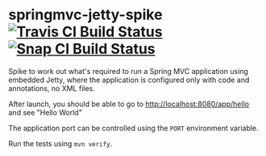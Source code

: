 # springmvc-jetty-spike [![Travis CI Build Status](https://travis-ci.org/halvards/springmvc-jetty-spike.svg?branch=master)](https://travis-ci.org/halvards/springmvc-jetty-spike) [![Snap CI Build Status](https://snap-ci.com/halvards/springmvc-jetty-spike/branch/master/build_image)](https://snap-ci.com/halvards/springmvc-jetty-spike/branch/master)

Spike to work out what's required to run a Spring MVC application using embedded Jetty, where the application is configured only with code and annotations, no XML files.

After launch, you should be able to go to <http://localhost:8080/app/hello> and see "Hello World"

The application port can be controlled using the `PORT` environment variable.

Run the tests using `mvn verify`.
